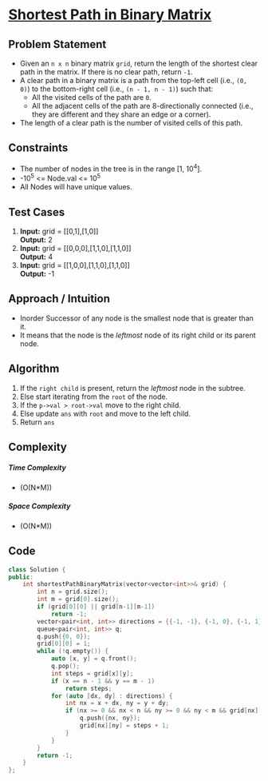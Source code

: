 # [Shortest Path in Binary Matrix](https://leetcode.com/problems/shortest-path-in-binary-matrix/description/)

## Problem Statement
- Given an `n x n` binary matrix `grid`, return the length of the shortest clear path in the matrix. If there is no clear path, return `-1`.
- A clear path in a binary matrix is a path from the top-left cell (i.e., `(0, 0)`) to the bottom-right cell (i.e., `(n - 1, n - 1)`) such that:
    - All the visited cells of the path are `0`.
    - All the adjacent cells of the path are 8-directionally connected (i.e., they are different and they share an edge or a corner).
- The length of a clear path is the number of visited cells of this path.




## Constraints
- The number of nodes in the tree is in the range [1, 10<sup>4</sup>].
- -10<sup>5</sup> <= Node.val <= 10<sup>5</sup>
- All Nodes will have unique values.




## Test Cases
1. **Input:** grid = \[[0,1],[1,0]] <br>
**Output:** 2
2. **Input:** grid = \[[0,0,0],[1,1,0],[1,1,0]]<br>
**Output:** 4
3. **Input:** grid = \[[1,0,0],[1,1,0],[1,1,0]]<br>
**Output:** -1




## Approach / Intuition 
- Inorder Successor of any node is the smallest node that is greater than it.
- It means that the node is the *leftmost* node of its right child or its parent node.




## Algorithm 
1. If the `right child` is present, return the *leftmost* node in the subtree.
2. Else start iterating from the `root` of the node.
3. If the `p->val > root->val` move to the right child.
4. Else update `ans` with `root` and move to the left child.
5. Return `ans`




## Complexity
##### Time Complexity
- \(O(N*M)\)
##### Space Complexity
- \(O(N*M)\)




## Code
```cpp
class Solution {
public:
    int shortestPathBinaryMatrix(vector<vector<int>>& grid) {
        int n = grid.size();
        int m = grid[0].size();
        if (grid[0][0] || grid[n-1][m-1])
            return -1;
        vector<pair<int, int>> directions = {{-1, -1}, {-1, 0}, {-1, 1}, {0, -1}, {0, 1}, {1, -1}, {1, 0}, {1, 1}};
        queue<pair<int, int>> q;
        q.push({0, 0});
        grid[0][0] = 1;
        while (!q.empty()) {
            auto [x, y] = q.front();
            q.pop();
            int steps = grid[x][y];
            if (x == n - 1 && y == m - 1)
                return steps;
            for (auto [dx, dy] : directions) {
                int nx = x + dx, ny = y + dy;
                if (nx >= 0 && nx < n && ny >= 0 && ny < m && grid[nx][ny] == 0) {
                    q.push({nx, ny});
                    grid[nx][ny] = steps + 1;
                }
            }
        }
        return -1;
    }
};

```